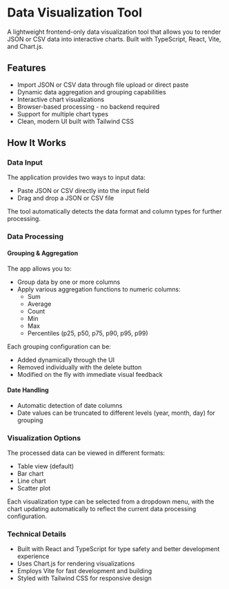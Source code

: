 # Data Visualization Tool

A lightweight frontend-only data visualization tool that allows you to render JSON or CSV data into interactive charts. Built with TypeScript, React, Vite, and Chart.js.

## Features

* Import JSON or CSV data through file upload or direct paste
* Dynamic data aggregation and grouping capabilities
* Interactive chart visualizations
* Browser-based processing - no backend required
* Support for multiple chart types
* Clean, modern UI built with Tailwind CSS

## How It Works

### Data Input

The application provides two ways to input data:

* Paste JSON or CSV directly into the input field
* Drag and drop a JSON or CSV file

The tool automatically detects the data format and column types for further processing.

### Data Processing

#### Grouping & Aggregation

The app allows you to:

* Group data by one or more columns
* Apply various aggregation functions to numeric columns:
  * Sum
  * Average
  * Count
  * Min
  * Max
  * Percentiles (p25, p50, p75, p90, p95, p99)

Each grouping configuration can be:

* Added dynamically through the UI
* Removed individually with the delete button
* Modified on the fly with immediate visual feedback

#### Date Handling

* Automatic detection of date columns
* Date values can be truncated to different levels (year, month, day) for grouping

### Visualization Options

The processed data can be viewed in different formats:

* Table view (default)
* Bar chart
* Line chart
* Scatter plot

Each visualization type can be selected from a dropdown menu, with the chart updating automatically to reflect the current data processing configuration.

### Technical Details

* Built with React and TypeScript for type safety and better development experience
* Uses Chart.js for rendering visualizations
* Employs Vite for fast development and building
* Styled with Tailwind CSS for responsive design
  